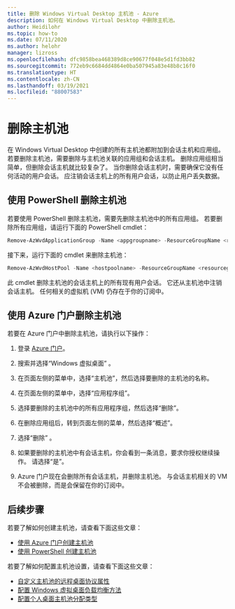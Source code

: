 ```yaml
---
title: 删除 Windows Virtual Desktop 主机池 - Azure
description: 如何在 Windows Virtual Desktop 中删除主机池。
author: Heidilohr
ms.topic: how-to
ms.date: 07/11/2020
ms.author: helohr
manager: lizross
ms.openlocfilehash: dfc9858bea468389d8ce90677f048e5d1fd3bb82
ms.sourcegitcommit: 772eb9c6684dd4864e0ba507945a83e48b8c16f0
ms.translationtype: HT
ms.contentlocale: zh-CN
ms.lasthandoff: 03/19/2021
ms.locfileid: "88007583"
---
```

# <a name="delete-a-host-pool"></a>删除主机池

在 Windows Virtual Desktop 中创建的所有主机池都附加到会话主机和应用组。 若要删除主机池，需要删除与主机池关联的应用组和会话主机。 删除应用组相当简单，但删除会话主机就比较复杂了。 当你删除会话主机时，需要确保它没有任何活动的用户会话。 应注销会话主机上的所有用户会话，以防止用户丢失数据。

## <a name="delete-a-host-pool-with-powershell"></a>使用 PowerShell 删除主机池

若要使用 PowerShell 删除主机池，需要先删除主机池中的所有应用组。 若要删除所有应用组，请运行下面的 PowerShell cmdlet：

```powershell
Remove-AzWvdApplicationGroup -Name <appgroupname> -ResourceGroupName <resourcegroupname>
```

接下来，运行下面的 cmdlet 来删除主机池：

```powershell
Remove-AzWvdHostPool -Name <hostpoolname> -ResourceGroupName <resourcegroupname> -Force:$true
```

此 cmdlet 删除主机池的会话主机上的所有现有用户会话。 它还从主机池中注销会话主机。 任何相关的虚拟机 (VM) 仍存在于你的订阅中。

## <a name="delete-a-host-pool-with-the-azure-portal"></a>使用 Azure 门户删除主机池

若要在 Azure 门户中删除主机池，请执行以下操作：

1. 登录 [Azure 门户](https://portal.azure.com/)。

2. 搜索并选择“Windows 虚拟桌面”  。

3. 在页面左侧的菜单中，选择“主机池”，然后选择要删除的主机池的名称。

4. 在页面左侧的菜单中，选择“应用程序组”。

5. 选择要删除的主机池中的所有应用程序组，然后选择“删除”。

6. 在删除应用组后，转到页面左侧的菜单，然后选择“概述”。

7. 选择“删除” 。

8. 如果要删除的主机池中有会话主机，你会看到一条消息，要求你授权继续操作。 请选择“是”。

9. Azure 门户现在会删除所有会话主机，并删除主机池。 与会话主机相关的 VM 不会被删除，而是会保留在你的订阅中。

## <a name="next-steps"></a>后续步骤

若要了解如何创建主机池，请查看下面这些文章：

- [使用 Azure 门户创建主机池](create-host-pools-azure-marketplace.md)
- [使用 PowerShell 创建主机池](create-host-pools-powershell.md)

若要了解如何配置主机池设置，请查看下面这些文章：

- [自定义主机池的远程桌面协议属性](customize-rdp-properties.md)
- [配置 Windows 虚拟桌面负载均衡方法](configure-host-pool-load-balancing.md)
- [配置个人桌面主机池分配类型](configure-host-pool-personal-desktop-assignment-type.md)